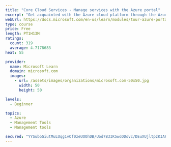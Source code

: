 ```yaml
---
title: "Core Cloud Services - Manage services with the Azure portal"
excerpt: "Get acquainted with the Azure cloud platform through the Azure portal, where you create and manage all of your Azure resources."
webUrl: https://docs.microsoft.com/en-us/learn/modules/tour-azure-portal/
type: course
price: Free
length: PT1H13M
ratings:
  count: 319
  average: 4.7178683
heat: 55

provider:
  name: Microsoft Learn
  domain: microsoft.com
  images:
    - url: /assets/images/organizations/microsoft.com-50x50.jpg
      width: 50
      height: 50

levels:
  - Beginner

topics:
  - Azure
  - Management Tools
  - Management tools

secured: "YYSuboGiutMuLUqg1vOf0zeUOOhDB/Uod7B3IK5woDDovc/DEuXUjltpzKIA6BWN6kVF634WOz6vkR8ev0S3sSj7YLURiIiVfS0U3HcPMY5wAaGaeuAmgBn6fzN+In461FIcjVfvG0BXKgaIl9Us/ZKvVsqjHAJAp63ySxp609yjacGrDM0QbA6hPK3hTcLjw8IpdeAeG2mDGy23rQqAZw6zQSzw5OBtDjP2X+caFjH2ttEyeg6zqeFEjquJtFHVZy6uGbRjLIbF4N164UlcfxIT19ViD8uUb9RbdmYXebZWOAfu3/UeYXYGruWSC6m1o0YlGgeG7t95d8PulvMKXZ3BifXePyyWLD0k+wl/h/sQ6IDQ2MJ/gxb8aFfMlL7WosS/kZepGNKWYOvzhnP2bAM25nn94RcvmCSHjzIZ4dw=;m6O9qGIDUVW0OjrFtjR6YQ=="
---
```


